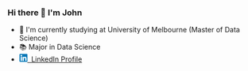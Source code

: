 ### Hi there 👋 I'm John
- 📕 I'm currently studying at University of Melbourne (Master of Data Science)
- 📚 Major in Data Science
- [<img alt="alt_text" width="16" height="16" src="image/linkin.png" />](https://www.linkedin.com/in/huan-zhang-741b1820a/)<a href="https://www.linkedin.com/in/huan-zhang-741b1820a/">&nbsp; LinkedIn Profile</a>

<!--
**zhh1212/zhh1212** is a ✨ _special_ ✨ repository becau
**zhh1212/zhh1212** is a ✨ _special_ ✨ repository because its `README.md` (this file) appears on your GitHub profile.

Here are some ideas to get you started:
- 📕 I'm studying at University of Melbourne (Bachelor of Science)
- 🌱 I’m currently major in Data Science
- 👯 I’m looking to collaborate on ...
- 🤔 I’m looking for help with ...
- 💬 Ask me about ...
- 📫 How to reach me: ...
- 😄 Pronouns: ...
- ⚡ Fun fact: ...
-->
